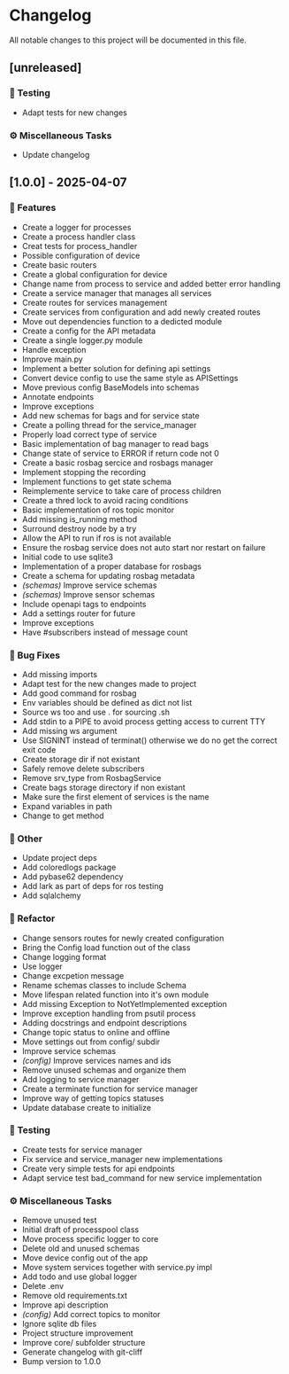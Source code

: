 # Changelog

All notable changes to this project will be documented in this file.

## [unreleased]

### 🧪 Testing

- Adapt tests for new changes

### ⚙️ Miscellaneous Tasks

- Update changelog

## [1.0.0] - 2025-04-07

### 🚀 Features

- Create a logger for processes
- Create a process handler class
- Creat tests for process_handler
- Possible configuration of device
- Create basic routers
- Create a global configuration for device
- Change name from process to service and added better error handling
- Create a service manager that manages all services
- Create routes for services management
- Create services from configuration and add newly created routes
- Move out dependencies function to a dedicted module
- Create a config for the API metadata
- Create a single logger.py module
- Handle exception
- Improve main.py
- Implement a better solution for defining api settings
- Convert device config to use the same style as APISettings
- Move previous config BaseModels into schemas
- Annotate endpoints
- Improve exceptions
- Add new schemas for bags and for service state
- Create a polling thread for the service_manager
- Properly load correct type of service
- Basic implementation of bag manager to read bags
- Change state of service to ERROR if return code not 0
- Create a basic rosbag sercice and rosbags manager
- Implement stopping the recording
- Implement functions to get state schema
- Reimplemente service to take care of process children
- Create a thred lock to avoid racing conditions
- Basic implementation of ros topic monitor
- Add missing is_running method
- Surround destroy node by a try
- Allow the API to run if ros is not available
- Ensure the rosbag service does not auto start nor restart on failure
- Initial code to use sqlite3
- Implementation of a proper database for rosbags
- Create a schema for updating rosbag metadata
- *(schemas)* Improve service schemas
- *(schemas)* Improve sensor schemas
- Include openapi tags to endpoints
- Add a settings router for future
- Improve exceptions
- Have #subscribers instead of message count

### 🐛 Bug Fixes

- Add missing imports
- Adapt test for the new changes made to project
- Add good command for rosbag
- Env variables should be defined as dict not list
- Source ws too and use . for sourcing .sh
- Add stdin to a PIPE to avoid process getting access to current TTY
- Add missing ws argument
- Use SIGNINT instead of terminat() otherwise we do no get the correct exit code
- Create storage dir if not existant
- Safely remove delete subscribers
- Remove srv_type from RosbagService
- Create bags storage directory if non existant
- Make sure the first element of services is the name
- Expand variables in path
- Change to get method

### 💼 Other

- Update project deps
- Add coloredlogs package
- Add pybase62 dependency
- Add lark as part of deps for ros testing
- Add sqlalchemy

### 🚜 Refactor

- Change sensors routes for newly created configuration
- Bring the Config load function out of the class
- Change logging format
- Use logger
- Change excpetion message
- Rename schemas classes to include Schema
- Move lifespan related function into it's own module
- Add missing Exception to NotYetImplemented exception
- Improve exception handling from psutil process
- Adding docstrings and endpoint descriptions
- Change topic status to online and offline
- Move settings out from config/ subdir
- Improve service schemas
- *(config)* Improve services names and ids
- Remove unused schemas and organize them
- Add logging to service manager
- Create a terminate function for service manager
- Improve way of getting topics statuses
- Update database create to initialize

### 🧪 Testing

- Create tests for service manager
- Fix service and service_manager new implementations
- Create very simple tests for api endpoints
- Adapt service test bad_command for new service implementation

### ⚙️ Miscellaneous Tasks

- Remove unused test
- Initial draft of processpool class
- Move process specific logger to core
- Delete old and unused schemas
- Move device config out of the app
- Move system services together with service.py impl
- Add todo and use global logger
- Delete .env
- Remove old requirements.txt
- Improve api description
- *(config)* Add correct topics to monitor
- Ignore sqlite db files
- Project structure improvement
- Improve core/ subfolder structure
- Generate changelog with git-cliff
- Bump version to 1.0.0

<!-- generated by git-cliff -->
